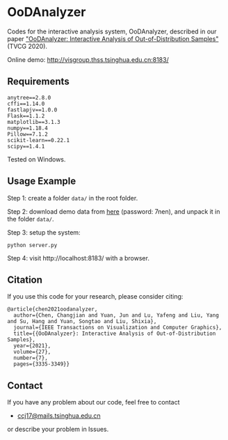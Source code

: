 OoDAnalyzer
==================================================================

Codes for the interactive analysis system, OoDAnalyzer, described in our paper ["OoDAnalyzer: Interactive Analysis of
Out-of-Distribution Samples"](https://ieeexplore.ieee.org/document/8994105) (TVCG 2020).

Online demo: http://visgroup.thss.tsinghua.edu.cn:8183/

Requirements
----------
```
anytree==2.8.0
cffi==1.14.0
fastlapjv==1.0.0
Flask==1.1.2
matplotlib==3.1.3
numpy==1.18.4
Pillow==7.1.2
scikit-learn==0.22.1
scipy==1.4.1
```
Tested on Windows.

Usage Example
-----
Step 1: create a folder `data/` in the root folder.

Step 2: download demo data from [here](https://pan.baidu.com/s/1kFXlgW3pogn2NfSkw2Vyrw) (password: 7nen), and unpack it in the folder `data/`.

Step 3: setup the system:
```
python server.py
```

Step 4: visit http://localhost:8183/ with a browser.


## Citation
If you use this code for your research, please consider citing:
```
@article{chen2021oodanalyzer,
  author={Chen, Changjian and Yuan, Jun and Lu, Yafeng and Liu, Yang and Su, Hang and Yuan, Songtao and Liu, Shixia},
  journal={IEEE Transactions on Visualization and Computer Graphics}, 
  title={{OoDAnalyzer}: Interactive Analysis of Out-of-Distribution Samples}, 
  year={2021},
  volume={27},
  number={7},
  pages={3335-3349}}
```

## Contact
If you have any problem about our code, feel free to contact
- ccj17@mails.tsinghua.edu.cn

or describe your problem in Issues.
